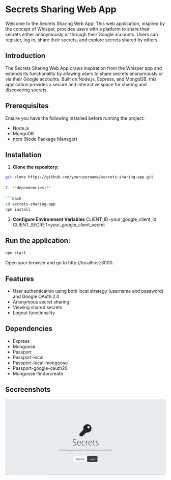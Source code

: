 # Secrets Sharing Web App

Welcome to the Secrets Sharing Web App! This web application, inspired by the concept of Whisper, provides users with a platform to share their secrets either anonymously or through their Google accounts. Users can register, log in, share their secrets, and explore secrets shared by others.

## Introduction

The Secrets Sharing Web App draws inspiration from the Whisper app and extends its functionality by allowing users to share secrets anonymously or via their Google accounts. Built on Node.js, Express, and MongoDB, this application provides a secure and interactive space for sharing and discovering secrets.

## Prerequisites

Ensure you have the following installed before running the project:

- Node.js
- MongoDB
- npm (Node Package Manager)

## Installation

1. **Clone the repository:**

```bash
git clone https://github.com/yourusername/secrets-sharing-app.git

2. **dependencies:**
   
```bash
cd secrets-sharing-app
npm install
```
3. **Configure Environment Variables**
CLIENT_ID=your_google_client_id
CLIENT_SECRET=your_google_client_secret


## Run the application:

```bash
npm start
```
Open your browser and go to http://localhost:3000.

## Features

- User authentication using both local strategy (username and password) and Google OAuth 2.0
- Anonymous secret sharing
- Viewing shared secrets
- Logout functionality
  
## Dependencies
- Express
- Mongoose
- Passport
- Passport-local
- Passport-local-mongoose
- Passport-google-oauth20
- Mongoose-findorcreate

## Secreenshots

![Home page](./screenshots/Home%20Page.PNG)


